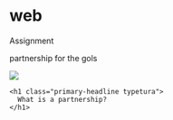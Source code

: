 # web
Assignment
<!DOCTYPE html>
<html>
<head>
	<title>partnership </title>
	<div class="header typetura">
  <nav>
    <div class="logo">partnership for the gols</div>
    
  </nav>

  <img
    class="header-img"
    src="https://globescan.com/wp-content/uploads/2018/05/rsz_istock-183060490-1024x576.jpg"
    alt=" "
  />
  <div class="header-group">
   
    <h1 class="primary-headline typetura">
      What is a partnership?
    </h1>
   
  </div>
</div>

</head>
<body>

</body>
</html>
